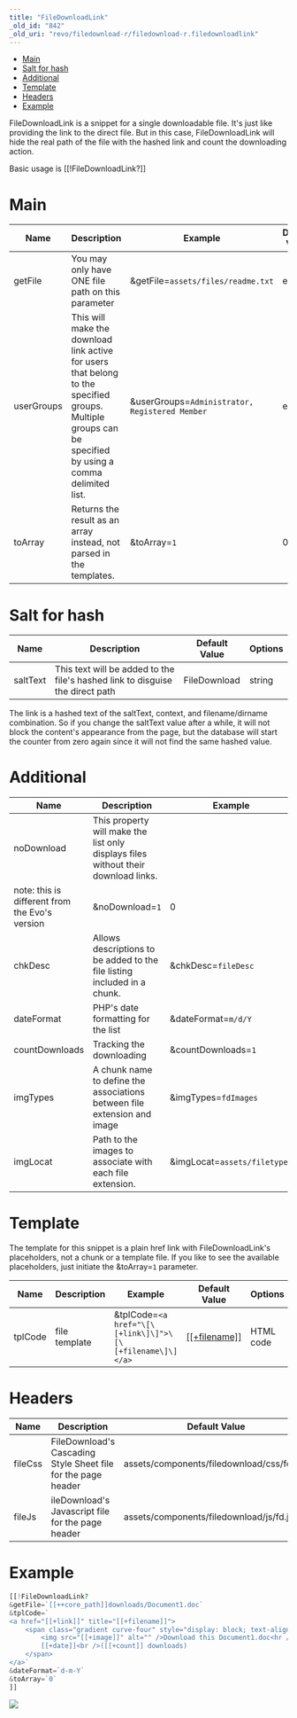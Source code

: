 ```yaml
---
title: "FileDownloadLink"
_old_id: "842"
_old_uri: "revo/filedownload-r/filedownload-r.filedownloadlink"
---
```


- [Main](#FileDownloadR.FileDownloadLink-Main)
- [Salt for hash](#FileDownloadR.FileDownloadLink-Saltforhash)
- [Additional](#FileDownloadR.FileDownloadLink-Additional)
- [Template](#FileDownloadR.FileDownloadLink-Template)
- [Headers](#FileDownloadR.FileDownloadLink-Headers)
- [Example](#FileDownloadR.FileDownloadLink-Example)



FileDownloadLink is a snippet for a single downloadable file. 
It's just like providing the link to the direct file. 
But in this case, FileDownloadLink will hide the real path of the file with the hashed link and count the downloading action.

Basic usage is \[\[!FileDownloadLink?\]\]

# Main

| Name | Description | Example | Default Value | Options |
|------|-------------|---------|---------------|---------|
| getFile | You may only have ONE file path on this parameter | &getFile=`assets/files/readme.txt` | empty | string |
| userGroups | This will make the download link active for users that belong to the specified groups. Multiple groups can be specified by using a comma delimited list. | &userGroups=`Administrator, Registered Member` | empty | string |
| toArray | Returns the result as an array instead, not parsed in the templates. | &toArray=`1` | 0 | bool: 0/1 |

# Salt for hash

| Name | Description | Default Value | Options |
|------|-------------|---------------|---------|
| saltText | This text will be added to the file's hashed link to disguise the direct path | FileDownload | string |

The link is a hashed text of the saltText, context, and filename/dirname combination. 
So if you change the saltText value after a while, it will not block the content's appearance from the page, but the database will start the counter from zero again since it will not find the same hashed value.

# Additional

| Name | Description | Example | Default Value | Options |
|------|-------------|---------|---------------|---------|
| noDownload | This property will make the list only displays files without their download links. 
note: this is different from the Evo's version | &noDownload=`1` | 0 | bool: 0/1 |
| chkDesc | Allows descriptions to be added to the file listing included in a chunk. | &chkDesc=`fileDesc` | fileDescription | chunk's name |
| dateFormat | PHP's date formatting for the list | &dateFormat=`m/d/Y` | Y-m-d | string |
| countDownloads | Tracking the downloading | &countDownloads=`1` | 0 | bool: 0/1 |
| imgTypes | A chunk name to define the associations between file extension and image | &imgTypes=`fdImages` | fdImages | chunk's name |
| imgLocat | Path to the images to associate with each file extension. | &imgLocat=`assets/filetypes` | assets/components/filedownload/img/filetype | web accessible path |

# Template

The template for this snippet is a plain href link with FileDownloadLink's placeholders, not a chunk or a template file. 
If you like to see the available placeholders, just initiate the &toArray=`1` parameter.

| Name | Description | Example | Default Value | Options |
|------|-------------|---------|---------------|---------|
| tplCode | file template | &tplCode=`<a href="\[\[+link\]\]">\[\[+filename\]\]</a>` | <a href="\[\[+link\]\]">\[\[+filename\]\]</a> | HTML code |

# Headers

| Name | Description | Default Value | Options |
|------|-------------|---------------|---------|
| fileCss | FileDownload's Cascading Style Sheet file for the page header | assets/components/filedownload/css/fd.css | web path |
| fileJs | ileDownload's Javascript file for the page header | assets/components/filedownload/js/fd.js | web path |

# Example

``` php 
[[!FileDownloadLink?
&getFile=`[[++core_path]]downloads/Document1.doc`
&tplCode=`
<a href="[[+link]]" title="[[+filename]]">
    <span class="gradient curve-four" style="display: block; text-align: center;">
        <img src="[[+image]]" alt="" />Download this Document1.doc<hr />
        [[+date]]<br />([[+count]] downloads)
    </span>
</a>`
&dateFormat=`d-m-Y`
&toArray=`0`
]]
```

![](/download/attachments/35586646/filedownloadlink.jpg?version=1&modificationDate=1315759899000)